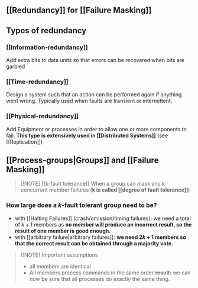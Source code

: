
## [[Redundancy]] for [[Failure Masking]]
## Types of redundancy
### [[Information-redundancy]]
Add extra bits to data units so that errors can be recovered when bits are garbled
### [[Time-redundancy]]
Design a system such that an action can be performed again if anything went wrong. Typically used when faults are transient or intermittent.
### [[Physical-redundancy]]
Add Equipment or processes in order to allow one or more components to fail. **This type is extensively used in [[Distributed Systems]]** (see [[Replication]])
## [[Process-groups|Groups]] and [[Failure Masking]]

> [!NOTE] [[k-fault tolerance]]
> When a group can mask any k concurrent member failures (**k is called [[degree of fault tolerance]]**)

### How large does a _k_-fault tolerant group need to be?
- with [[Halting Failures]] (crash/omission/timing failures): we need a total of $k+1$ members as **no member will produce an incorrect result, so the result of one member is good enough.**
- with [[arbitrary failure|arbitrary failures]]: **we need $2k+1$ members so that the correct result can be obtained through a majority vote.** 

> [!NOTE] Important assumptions
> - all members are identical
> - All members process commands in the same order
> **result:** we can now be sure that all processes do exactly the same thing.

